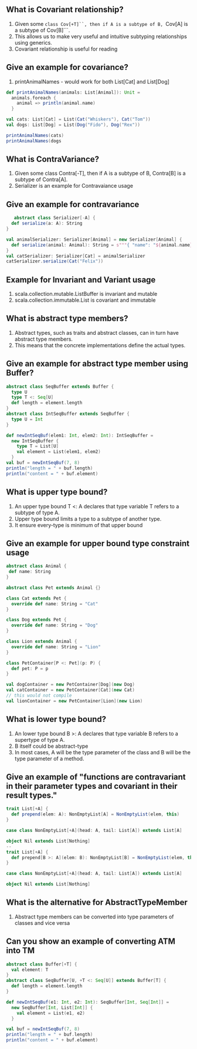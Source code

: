 ## What is Covariant relationship?
1. Given some ```class Cov[+T]``, then if A is a subtype of B, ```Cov[A] is a subtype of Cov[B]```.
2. This allows us to make very useful and intuitive subtyping relationships using generics.
3. Covariant relationship is useful for reading

## Give an example for covariance?
1. printAnimalNames - would work for both List[Cat] and List[Dog]
```scala
def printAnimalNames(animals: List[Animal]): Unit =
  animals.foreach {
    animal => println(animal.name)
  }

val cats: List[Cat] = List(Cat("Whiskers"), Cat("Tom"))
val dogs: List[Dog] = List(Dog("Fido"), Dog("Rex"))

printAnimalNames(cats)
printAnimalNames(dogs
```

## What is ContraVariance?
1. Given some class Contra[-T], then if A is a subtype of B, Contra[B] is a subtype of Contra[A].
2. Serializer is an example for Contravaiance usage

## Give an example for contravariance
```scala
   abstract class Serializer[-A] {
  def serialize(a: A): String
}

val animalSerializer: Serializer[Animal] = new Serializer[Animal] {
  def serialize(animal: Animal): String = s"""{ "name": "${animal.name}" }"""
}
val catSerializer: Serializer[Cat] = animalSerializer
catSerializer.serialize(Cat("Felix"))
```

## Example for Invariant and Variant usage
1. scala.collection.mutable.ListBuffer is invariant and mutable
2. scala.collection.immutable.List is covariant and immutable


## What is abstract type members?

1. Abstract types, such as traits and abstract classes, can in turn have abstract type members.
2. This means that the concrete implementations define the actual types.

## Give an example for abstract type member using Buffer?
```scala
abstract class SeqBuffer extends Buffer {
  type U
  type T <: Seq[U]
  def length = element.length
}
abstract class IntSeqBuffer extends SeqBuffer {
  type U = Int
}

def newIntSeqBuf(elem1: Int, elem2: Int): IntSeqBuffer =
  new IntSeqBuffer {
    type T = List[U]
    val element = List(elem1, elem2)
  }
val buf = newIntSeqBuf(7, 8)
println("length = " + buf.length)
println("content = " + buf.element)
```

## What is upper type bound?
1.  An upper type bound T <: A declares that type variable T refers to a subtype of type A.
2.  Upper type bound limits a type to a subtype of another type.
3.  It ensure every-type is minimum of that upper bound

## Give an example for upper bound type constraint usage

```scala
abstract class Animal {
 def name: String
}

abstract class Pet extends Animal {}

class Cat extends Pet {
  override def name: String = "Cat"
}

class Dog extends Pet {
  override def name: String = "Dog"
}

class Lion extends Animal {
  override def name: String = "Lion"
}

class PetContainer[P <: Pet](p: P) {
  def pet: P = p
}

val dogContainer = new PetContainer[Dog](new Dog)
val catContainer = new PetContainer[Cat](new Cat)
// this would not compile
val lionContainer = new PetContainer[Lion](new Lion)
```

## What is lower type bound?
1.  An lower type bound B >: A declares that type variable B refers to a supertype of type A.
2.  B itself could be abstract-type
3.  In most cases, A will be the type parameter of the class and B will be the type parameter of a method.


## Give an example of "functions are contravariant in their parameter types and covariant in their result types."

```scala
trait List[+A] {
  def prepend(elem: A): NonEmptyList[A] = NonEmptyList(elem, this)
}

case class NonEmptyList[+A](head: A, tail: List[A]) extends List[A]

object Nil extends List[Nothing]
--
trait List[+A] {
  def prepend[B >: A](elem: B): NonEmptyList[B] = NonEmptyList(elem, this)
}

case class NonEmptyList[+A](head: A, tail: List[A]) extends List[A]

object Nil extends List[Nothing]
```

## What is the alternative for AbstractTypeMember

1. Abstract type members can be converted into type parameters of classes and vice versa

## Can you show an example of converting ATM into TM

```scala
abstract class Buffer[+T] {
  val element: T
}
abstract class SeqBuffer[U, +T <: Seq[U]] extends Buffer[T] {
  def length = element.length
}

def newIntSeqBuf(e1: Int, e2: Int): SeqBuffer[Int, Seq[Int]] =
  new SeqBuffer[Int, List[Int]] {
    val element = List(e1, e2)
  }

val buf = newIntSeqBuf(7, 8)
println("length = " + buf.length)
println("content = " + buf.element)
```
